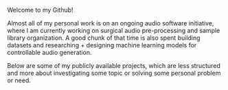 Welcome to my Github!

Almost all of my personal work is on an ongoing audio software initiative, where I am currently working on surgical audio pre-processing and sample library organization. A good chunk of that time is also spent building datasets and researching + designing machine learning models for controllable audio generation.

Below are some of my publicly available projects, which are less structured and more about investigating some topic or solving some personal problem or need.
